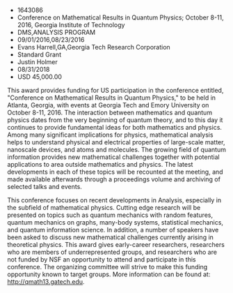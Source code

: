 
* 1643086
* Conference on Mathematical Results in Quantum Physics; October 8-11, 2016, Georgia Institute of Technology
* DMS,ANALYSIS PROGRAM
* 09/01/2016,08/23/2016
* Evans Harrell,GA,Georgia Tech Research Corporation
* Standard Grant
* Justin Holmer
* 08/31/2018
* USD 45,000.00

This award provides funding for US participation in the conference entitled,
"Conference on Mathematical Results in Quantum Physics," to be held in Atlanta,
Georgia, with events at Georgia Tech and Emory University on October 8-11, 2016.
The interaction between mathematics and quantum physics dates from the very
beginning of quantum theory, and to this day it continues to provide fundamental
ideas for both mathematics and physics. Among many significant implications for
physics, mathematical analysis helps to understand physical and electrical
properties of large-scale matter, nanoscale devices, and atoms and molecules.
The growing field of quantum information provides new mathematical challenges
together with potential applications to area outside mathematics and physics.
The latest developments in each of these topics will be recounted at the
meeting, and made available afterwards through a proceedings volume and
archiving of selected talks and events.

This conference focuses on recent developments in Analysis, especially in the
subfield of mathematical physics. Cutting edge research will be presented on
topics such as quantum mechanics with random features, quantum mechanics on
graphs, many-body systems, statistical mechanics, and quantum information
science. In addition, a number of speakers have been asked to discuss new
mathematical challenges currently arising in theoretical physics. This award
gives early-career researchers, researchers who are members of underrepresented
groups, and researchers who are not funded by NSF an opportunity to attend and
participate in this conference. The organizing committee will strive to make
this funding opportunity known to target groups. More information can be found
at: http://qmath13.gatech.edu.

